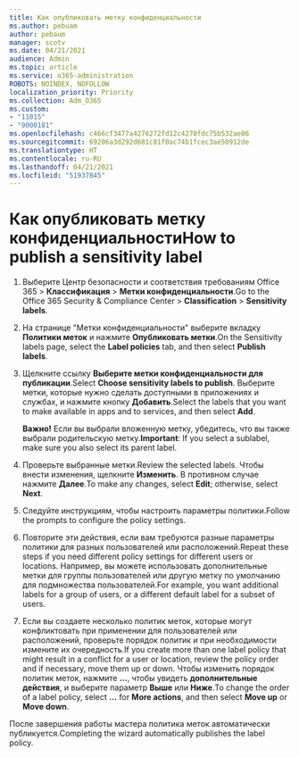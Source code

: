 ```yaml
---
title: Как опубликовать метку конфиденциальности
ms.author: pebuam
author: pebaum
manager: scotv
ms.date: 04/21/2021
audience: Admin
ms.topic: article
ms.service: o365-administration
ROBOTS: NOINDEX, NOFOLLOW
localization_priority: Priority
ms.collection: Adm_O365
ms.custom:
- "11015"
- "9000181"
ms.openlocfilehash: c466cf3477a4276272fd12c4270fdc75b532ae06
ms.sourcegitcommit: 69206a3d292d681c81f0ac74b1fcec3ae50912de
ms.translationtype: HT
ms.contentlocale: ru-RU
ms.lasthandoff: 04/21/2021
ms.locfileid: "51937845"
---
```

# <a name="how-to-publish-a-sensitivity-label"></a><span data-ttu-id="2024f-102">Как опубликовать метку конфиденциальности</span><span class="sxs-lookup"><span data-stu-id="2024f-102">How to publish a sensitivity label</span></span>

1. <span data-ttu-id="2024f-103">Выберите Центр безопасности и соответствия требованиям Office 365 > **Классификация** > **Метки конфиденциальности**.</span><span class="sxs-lookup"><span data-stu-id="2024f-103">Go to the Office 365 Security & Compliance Center > **Classification** > **Sensitivity labels**.</span></span>

1. <span data-ttu-id="2024f-104">На странице "Метки конфиденциальности" выберите вкладку **Политики меток** и нажмите **Опубликовать метки**.</span><span class="sxs-lookup"><span data-stu-id="2024f-104">On the Sensitivity labels page, select the **Label policies** tab, and then select **Publish labels**.</span></span>

1. <span data-ttu-id="2024f-105">Щелкните ссылку **Выберите метки конфиденциальности для публикации**.</span><span class="sxs-lookup"><span data-stu-id="2024f-105">Select **Choose sensitivity labels to publish**.</span></span> <span data-ttu-id="2024f-106">Выберите метки, которые нужно сделать доступными в приложениях и службах, и нажмите кнопку **Добавить**.</span><span class="sxs-lookup"><span data-stu-id="2024f-106">Select the labels that you want to make available in apps and to services, and then select **Add**.</span></span>

    <span data-ttu-id="2024f-107">**Важно!** Если вы выбрали вложенную метку, убедитесь, что вы также выбрали родительскую метку.</span><span class="sxs-lookup"><span data-stu-id="2024f-107">**Important**: If you select a sublabel, make sure you also select its parent label.</span></span>

1. <span data-ttu-id="2024f-108">Проверьте выбранные метки.</span><span class="sxs-lookup"><span data-stu-id="2024f-108">Review the selected labels.</span></span> <span data-ttu-id="2024f-109">Чтобы внести изменения, щелкните **Изменить**. В противном случае нажмите **Далее**.</span><span class="sxs-lookup"><span data-stu-id="2024f-109">To make any changes, select **Edit**; otherwise, select **Next**.</span></span>

1. <span data-ttu-id="2024f-110">Следуйте инструкциям, чтобы настроить параметры политики.</span><span class="sxs-lookup"><span data-stu-id="2024f-110">Follow the prompts to configure the policy settings.</span></span>

1. <span data-ttu-id="2024f-111">Повторите эти действия, если вам требуются разные параметры политики для разных пользователей или расположений.</span><span class="sxs-lookup"><span data-stu-id="2024f-111">Repeat these steps if you need different policy settings for different users or locations.</span></span> <span data-ttu-id="2024f-112">Например, вы можете использовать дополнительные метки для группы пользователей или другую метку по умолчанию для подмножества пользователей.</span><span class="sxs-lookup"><span data-stu-id="2024f-112">For example, you want additional labels for a group of users, or a different default label for a subset of users.</span></span>

1. <span data-ttu-id="2024f-113">Если вы создаете несколько политик меток, которые могут конфликтовать при применении для пользователей или расположений, проверьте порядок политик и при необходимости измените их очередность.</span><span class="sxs-lookup"><span data-stu-id="2024f-113">If you create more than one label policy that might result in a conflict for a user or location, review the policy order and if necessary, move them up or down.</span></span> <span data-ttu-id="2024f-114">Чтобы изменить порядок политик меток, нажмите **...**, чтобы увидеть **дополнительные действия**, и выберите параметр **Выше** или **Ниже**.</span><span class="sxs-lookup"><span data-stu-id="2024f-114">To change the order of a label policy, select **...** for **More actions**, and then select **Move up** or **Move down**.</span></span>

<span data-ttu-id="2024f-115">После завершения работы мастера политика меток автоматически публикуется.</span><span class="sxs-lookup"><span data-stu-id="2024f-115">Completing the wizard automatically publishes the label policy.</span></span>